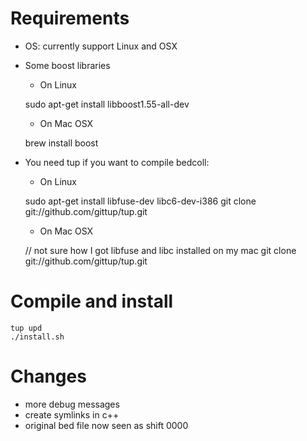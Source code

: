 # Requirements

* OS: currently support Linux and OSX
* Some boost libraries

    * On Linux

    sudo apt-get install libboost1.55-all-dev

    * On Mac OSX

    brew install boost

* You need tup if you want to compile bedcoll:

    * On Linux

    sudo apt-get install libfuse-dev libc6-dev-i386
    git clone git://github.com/gittup/tup.git

    * On Mac OSX

    // not sure how I got libfuse and libc installed on my mac
    git clone git://github.com/gittup/tup.git

# Compile and install

    tup upd
    ./install.sh

# Changes

* more debug messages
* create symlinks in c++
* original bed file now seen as shift 0000
